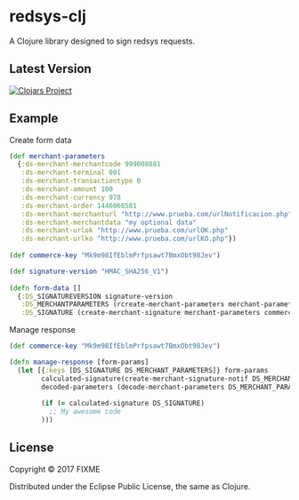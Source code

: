 # redsys-clj

A Clojure library designed to sign redsys requests.

## Latest Version

[![Clojars Project](https://img.shields.io/clojars/v/redsys-clj.svg)](https://clojars.org/redsys-clj)

## Example

Create form data

```clojure
(def merchant-parameters
  {:ds-merchant-merchantcode 999008881
   :ds-merchant-terminal 001
   :ds-merchant-transactiontype 0
   :ds-merchant-amount 100
   :ds-merchant-currency 978
   :ds-merchant-order 1446068581
   :ds-merchant-merchanturl "http://www.prueba.com/urlNotificacion.php"
   :ds-merchant-merchantdata "my optional data"
   :ds-merchant-urlok "http://www.prueba.com/urlOK.php"
   :ds-merchant-urlko "http://www.prueba.com/urlKO.php"})
   
(def commerce-key "Mk9m98IfEblmPrfpsawt7BmxObt98Jev")

(def signature-version "HMAC_SHA256_V1")
   
(defn form-data []
  {:DS_SIGNATUREVERSION signature-version
   :DS_MERCHANTPARAMETERS (rcreate-merchant-parameters merchant-parameters)
   :DS_SIGNATURE (create-merchant-signature merchant-parameters commerce-key)})
```

Manage response

```clojure
(def commerce-key "Mk9m98IfEblmPrfpsawt7BmxObt98Jev")

(defn manage-response [form-params]
  (let [{:keys [DS_SIGNATURE DS_MERCHANT_PARAMETERS]} form-params
        calculated-signature(create-merchant-signature-notif DS_MERCHANT_PARAMETERS commerce-key) 
        decoded-parameters (decode-merchant-parameters DS_MERCHANT_PARAMETERS)]
        
        (if (= calculated-signature DS_SIGNATURE)
          ;; My awesome code
        )))
```

## License

Copyright © 2017 FIXME

Distributed under the Eclipse Public License, the same as Clojure.
